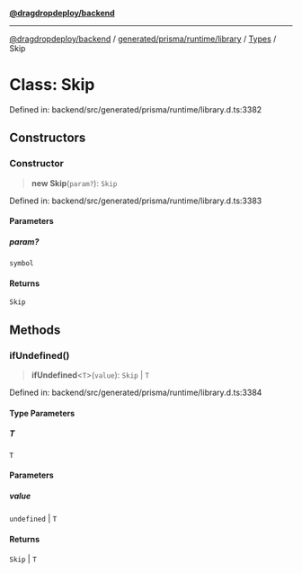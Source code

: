 [**@dragdropdeploy/backend**](../../../../../../../README.md)

***

[@dragdropdeploy/backend](../../../../../../../README.md) / [generated/prisma/runtime/library](../../../README.md) / [Types](../README.md) / Skip

# Class: Skip

Defined in: backend/src/generated/prisma/runtime/library.d.ts:3382

## Constructors

### Constructor

> **new Skip**(`param?`): `Skip`

Defined in: backend/src/generated/prisma/runtime/library.d.ts:3383

#### Parameters

##### param?

`symbol`

#### Returns

`Skip`

## Methods

### ifUndefined()

> **ifUndefined**\<`T`\>(`value`): `Skip` \| `T`

Defined in: backend/src/generated/prisma/runtime/library.d.ts:3384

#### Type Parameters

##### T

`T`

#### Parameters

##### value

`undefined` | `T`

#### Returns

`Skip` \| `T`
